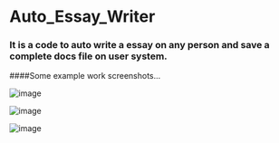 # Auto_Essay_Writer

### It is a code to auto write a essay on any person and save a complete docs file on user system.

####Some example work screenshots...

![image](https://github.com/Anshuldogra001/Auto_Essay_Writer/assets/96309140/eabd11dc-1b72-449b-b35b-f752ac3d9e1a)


![image](https://github.com/Anshuldogra001/Auto_Essay_Writer/assets/96309140/69625cf5-0e67-422a-a3a4-a606076acde1)



![image](https://github.com/Anshuldogra001/Auto_Essay_Writer/assets/96309140/c8572b88-cee8-4d4c-bdc9-1f53e3a6604e)
